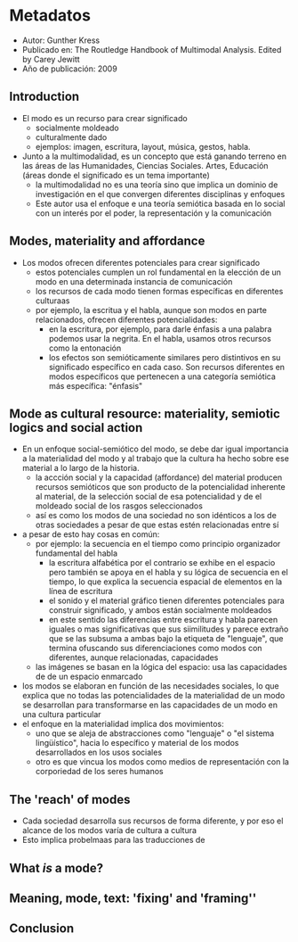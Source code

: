 # Metadatos
- Autor: Gunther Kress
- Publicado en: The Routledge Handbook of Multimodal Analysis. Edited by Carey Jewitt
- Año de publicación: 2009

## Introduction
- El modo es un recurso para crear significado
	- socialmente moldeado
	- culturalmente dado
	- ejemplos: imagen, escritura, layout, música, gestos, habla.
- Junto a la multimodalidad, es un concepto que está ganando terreno en las áreas de las Humanidades, Ciencias Sociales. Artes, Educación (áreas donde el significado es un tema importante)
	- la multimodalidad no es una teoría sino que implica un dominio de investigación en el que convergen diferentes disciplinas y enfoques
	- Este autor usa el enfoque e una teoría semiótica basada en lo social con un interés por el poder, la representación y la comunicación
## Modes, materiality and affordance
- Los modos ofrecen diferentes potenciales para crear significado
	- estos potenciales cumplen un rol fundamental en la elección de un modo en una determinada instancia de comunicación
	- los recursos de cada modo tienen formas específicas en diferentes culturaas
	- por ejemplo, la escritua y el habla, aunque son modos en parte relacionados, ofrecen diferentes potencialidades:
		- en la escritura, por ejemplo, para darle énfasis a una palabra podemos usar la negrita. En el habla, usamos otros recursos como la entonación
		- los efectos son semióticamente similares pero distintivos en su significado específico en cada caso. Son recursos diferentes en modos específicos que pertenecen a una categoría semiótica más específica: "énfasis"
## Mode as cultural resource: materiality, semiotic logics and social action
- En un enfoque social-semiótico del modo, se debe dar igual importancia a la materialidad del modo y al trabajo que la cultura ha hecho sobre ese material a lo largo de la historia.
	- la accción social y la capacidad (affordance) del material producen recursos semióticos que son producto de la potencialidad inherente al material, de la selección social de esa potencialidad y de el moldeado social de los rasgos seleccionados
	- así es como los modos de una sociedad no son idénticos a los de otras sociedades a pesar de que estas estén relacionadas entre sí
- a pesar de esto hay cosas en común:
	-  por ejemplo: la secuencia en el tiempo como principio organizador fundamental del habla
		-  la escritura alfabética por el contrario se exhibe en el espacio pero también se apoya en el habla y su lógica de secuencia en el tiempo, lo que explica la secuencia espacial de elementos en la línea de escritura
		-  el sonido y el material gráfico tienen diferentes potenciales para construir significado, y ambos están socialmente moldeados
		-  en este sentido las diferencias entre escritura y habla parecen iguales o mas significativas que sus siimilitudes y parece extraño que se las subsuma a ambas bajo la etiqueta de "lenguaje", que termina ofuscando sus diferenciaciones como modos con diferentes, aunque relacionadas, capacidades
	-  las imágenes se basan en la lógica del espacio: usa las capacidades de de un espacio enmarcado
-  los modos se elaboran en función de las necesidades sociales, lo que explica que no todas las potencialidades de la materialidad de un modo se desarrollan para transformarse en las capacidades de un modo en una cultura particular
-  el enfoque en la materialidad implica dos movimientos:
	-  uno que se aleja de abstracciones como "lenguaje" o "el sistema lingüístico", hacia lo específico y material de los modos desarrollados en los usos sociales
	-  otro es que vincua los modos como medios de representación con la corporiedad de los seres humanos
## The 'reach' of modes
- Cada sociedad desarrolla sus recursos de forma diferente, y por eso el alcance de los modos varía de cultura a cultura
- Esto implica probelmaas para las traducciones de 
## What *is* a mode?
## Meaning, mode, text: 'fixing' and 'framing''
## Conclusion